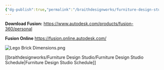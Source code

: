```yaml
---
{"dg-publish":true,"permalink":"/braithdesignworks/furniture-design-studio/idsgn-107-furniture-design-studio/"}
---
```


**Download Fusion:**
https://www.autodesk.com/products/fusion-360/personal

**Fusion Online**
https://fusion.online.autodesk.com/


![Lego Brick Dimensions.png](/img/user/braithdesignworks/Furniture%20Design%20Studio/Lego%20Brick%20Dimensions.png)

[[braithdesignworks/Furniture Design Studio/Furniture Design Studio Schedule\|Furniture Design Studio Schedule]]
